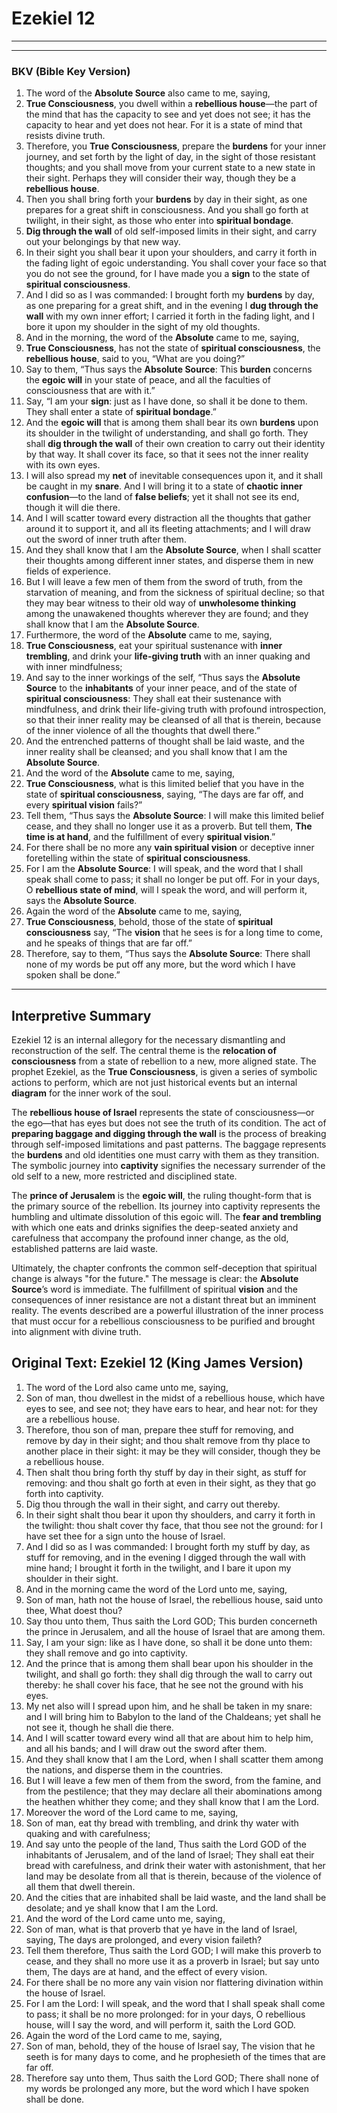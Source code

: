 # Ezekiel 12

---



***

### **BKV (Bible Key Version)**

1. The word of the **Absolute Source** also came to me, saying,
2. **True Consciousness**, you dwell within a **rebellious house**—the part of the mind that has the capacity to see and yet does not see; it has the capacity to hear and yet does not hear. For it is a state of mind that resists divine truth.
3. Therefore, you **True Consciousness**, prepare the **burdens** for your inner journey, and set forth by the light of day, in the sight of those resistant thoughts; and you shall move from your current state to a new state in their sight. Perhaps they will consider their way, though they be a **rebellious house**.
4. Then you shall bring forth your **burdens** by day in their sight, as one prepares for a great shift in consciousness. And you shall go forth at twilight, in their sight, as those who enter into **spiritual bondage**.
5. **Dig through the wall** of old self-imposed limits in their sight, and carry out your belongings by that new way.
6. In their sight you shall bear it upon your shoulders, and carry it forth in the fading light of egoic understanding. You shall cover your face so that you do not see the ground, for I have made you a **sign** to the state of **spiritual consciousness**.
7. And I did so as I was commanded: I brought forth my **burdens** by day, as one preparing for a great shift, and in the evening I **dug through the wall** with my own inner effort; I carried it forth in the fading light, and I bore it upon my shoulder in the sight of my old thoughts.
8. And in the morning, the word of the **Absolute** came to me, saying,
9. **True Consciousness**, has not the state of **spiritual consciousness**, the **rebellious house**, said to you, “What are you doing?”
10. Say to them, “Thus says the **Absolute Source**: This **burden** concerns the **egoic will** in your state of peace, and all the faculties of consciousness that are with it.”
11. Say, “I am your **sign**: just as I have done, so shall it be done to them. They shall enter a state of **spiritual bondage**.”
12. And the **egoic will** that is among them shall bear its own **burdens** upon its shoulder in the twilight of understanding, and shall go forth. They shall **dig through the wall** of their own creation to carry out their identity by that way. It shall cover its face, so that it sees not the inner reality with its own eyes.
13. I will also spread my **net** of inevitable consequences upon it, and it shall be caught in my **snare**. And I will bring it to a state of **chaotic inner confusion**—to the land of **false beliefs**; yet it shall not see its end, though it will die there.
14. And I will scatter toward every distraction all the thoughts that gather around it to support it, and all its fleeting attachments; and I will draw out the sword of inner truth after them.
15. And they shall know that I am the **Absolute Source**, when I shall scatter their thoughts among different inner states, and disperse them in new fields of experience.
16. But I will leave a few men of them from the sword of truth, from the starvation of meaning, and from the sickness of spiritual decline; so that they may bear witness to their old way of **unwholesome thinking** among the unawakened thoughts wherever they are found; and they shall know that I am the **Absolute Source**.
17. Furthermore, the word of the **Absolute** came to me, saying,
18. **True Consciousness**, eat your spiritual sustenance with **inner trembling**, and drink your **life-giving truth** with an inner quaking and with inner mindfulness;
19. And say to the inner workings of the self, “Thus says the **Absolute Source** to the **inhabitants** of your inner peace, and of the state of **spiritual consciousness**: They shall eat their sustenance with mindfulness, and drink their life-giving truth with profound introspection, so that their inner reality may be cleansed of all that is therein, because of the inner violence of all the thoughts that dwell there.”
20. And the entrenched patterns of thought shall be laid waste, and the inner reality shall be cleansed; and you shall know that I am the **Absolute Source**.
21. And the word of the **Absolute** came to me, saying,
22. **True Consciousness**, what is this limited belief that you have in the state of **spiritual consciousness**, saying, “The days are far off, and every **spiritual vision** fails?”
23. Tell them, “Thus says the **Absolute Source**: I will make this limited belief cease, and they shall no longer use it as a proverb. But tell them, **The time is at hand**, and the fulfillment of every **spiritual vision**.”
24. For there shall be no more any **vain spiritual vision** or deceptive inner foretelling within the state of **spiritual consciousness**.
25. For I am the **Absolute Source**: I will speak, and the word that I shall speak shall come to pass; it shall no longer be put off. For in your days, O **rebellious state of mind**, will I speak the word, and will perform it, says the **Absolute Source**.
26. Again the word of the **Absolute** came to me, saying,
27. **True Consciousness**, behold, those of the state of **spiritual consciousness** say, “The **vision** that he sees is for a long time to come, and he speaks of things that are far off.”
28. Therefore, say to them, “Thus says the **Absolute Source**: There shall none of my words be put off any more, but the word which I have spoken shall be done.”

***

## **Interpretive Summary**

Ezekiel 12 is an internal allegory for the necessary dismantling and reconstruction of the self. The central theme is the **relocation of consciousness** from a state of rebellion to a new, more aligned state. The prophet Ezekiel, as the **True Consciousness**, is given a series of symbolic actions to perform, which are not just historical events but an internal **diagram** for the inner work of the soul.

The **rebellious house of Israel** represents the state of consciousness—or the ego—that has eyes but does not see the truth of its condition. The act of **preparing baggage and digging through the wall** is the process of breaking through self-imposed limitations and past patterns. The baggage represents the **burdens** and old identities one must carry with them as they transition. The symbolic journey into **captivity** signifies the necessary surrender of the old self to a new, more restricted and disciplined state.

The **prince of Jerusalem** is the **egoic will**, the ruling thought-form that is the primary source of the rebellion. Its journey into captivity represents the humbling and ultimate dissolution of this egoic will. The **fear and trembling** with which one eats and drinks signifies the deep-seated anxiety and carefulness that accompany the profound inner change, as the old, established patterns are laid waste.

Ultimately, the chapter confronts the common self-deception that spiritual change is always "for the future." The message is clear: the **Absolute Source**’s word is immediate. The fulfillment of spiritual **vision** and the consequences of inner resistance are not a distant threat but an imminent reality. The events described are a powerful illustration of the inner process that must occur for a rebellious consciousness to be purified and brought into alignment with divine truth.


## **Original Text: Ezekiel 12 (King James Version)**

1. The word of the Lord also came unto me, saying,
2. Son of man, thou dwellest in the midst of a rebellious house, which have eyes to see, and see not; they have ears to hear, and hear not: for they are a rebellious house.
3. Therefore, thou son of man, prepare thee stuff for removing, and remove by day in their sight; and thou shalt remove from thy place to another place in their sight: it may be they will consider, though they be a rebellious house.
4. Then shalt thou bring forth thy stuff by day in their sight, as stuff for removing: and thou shalt go forth at even in their sight, as they that go forth into captivity.
5. Dig thou through the wall in their sight, and carry out thereby.
6. In their sight shalt thou bear it upon thy shoulders, and carry it forth in the twilight: thou shalt cover thy face, that thou see not the ground: for I have set thee for a sign unto the house of Israel.
7. And I did so as I was commanded: I brought forth my stuff by day, as stuff for removing, and in the evening I digged through the wall with mine hand; I brought it forth in the twilight, and I bare it upon my shoulder in their sight.
8. And in the morning came the word of the Lord unto me, saying,
9. Son of man, hath not the house of Israel, the rebellious house, said unto thee, What doest thou?
10. Say thou unto them, Thus saith the Lord GOD; This burden concerneth the prince in Jerusalem, and all the house of Israel that are among them.
11. Say, I am your sign: like as I have done, so shall it be done unto them: they shall remove and go into captivity.
12. And the prince that is among them shall bear upon his shoulder in the twilight, and shall go forth: they shall dig through the wall to carry out thereby: he shall cover his face, that he see not the ground with his eyes.
13. My net also will I spread upon him, and he shall be taken in my snare: and I will bring him to Babylon to the land of the Chaldeans; yet shall he not see it, though he shall die there.
14. And I will scatter toward every wind all that are about him to help him, and all his bands; and I will draw out the sword after them.
15. And they shall know that I am the Lord, when I shall scatter them among the nations, and disperse them in the countries.
16. But I will leave a few men of them from the sword, from the famine, and from the pestilence; that they may declare all their abominations among the heathen whither they come; and they shall know that I am the Lord.
17. Moreover the word of the Lord came to me, saying,
18. Son of man, eat thy bread with trembling, and drink thy water with quaking and with carefulness;
19. And say unto the people of the land, Thus saith the Lord GOD of the inhabitants of Jerusalem, and of the land of Israel; They shall eat their bread with carefulness, and drink their water with astonishment, that her land may be desolate from all that is therein, because of the violence of all them that dwell therein.
20. And the cities that are inhabited shall be laid waste, and the land shall be desolate; and ye shall know that I am the Lord.
21. And the word of the Lord came unto me, saying,
22. Son of man, what is that proverb that ye have in the land of Israel, saying, The days are prolonged, and every vision faileth?
23. Tell them therefore, Thus saith the Lord GOD; I will make this proverb to cease, and they shall no more use it as a proverb in Israel; but say unto them, The days are at hand, and the effect of every vision.
24. For there shall be no more any vain vision nor flattering divination within the house of Israel.
25. For I am the Lord: I will speak, and the word that I shall speak shall come to pass; it shall be no more prolonged: for in your days, O rebellious house, will I say the word, and will perform it, saith the Lord GOD.
26. Again the word of the Lord came to me, saying,
27. Son of man, behold, they of the house of Israel say, The vision that he seeth is for many days to come, and he prophesieth of the times that are far off.
28. Therefore say unto them, Thus saith the Lord GOD; There shall none of my words be prolonged any more, but the word which I have spoken shall be done.
